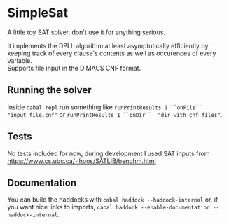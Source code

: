 # SimpleSat
A little toy SAT solver, don't use it for anything serious.

It implements the DPLL algorithm at least asymptotically efficiently by keeping track
of every clause's contents as well as occurences of every variable.  
Supports file input in the DIMACS CNF format.

## Running the solver
Inside `cabal repl` run something like `runPrintResults 1 ``onFile`` "input_file.cnf"`
or `runPrintResults 1 ``onDir``  "dir_with_cnf_files"`.

## Tests
No tests included for now, during development I used SAT inputs from https://www.cs.ubc.ca/~hoos/SATLIB/benchm.html

## Documentation
You can build the haddocks with `cabal haddock --haddock-internal` or, if you want nice links to imports, 
`cabal haddock --enable-documentation --haddock-internal`.
